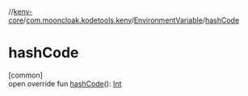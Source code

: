 //[kenv-core](../../../index.md)/[com.mooncloak.kodetools.kenv](../index.md)/[EnvironmentVariable](index.md)/[hashCode](hash-code.md)

# hashCode

[common]\
open override fun [hashCode](hash-code.md)(): [Int](https://kotlinlang.org/api/core/kotlin-stdlib/kotlin/-int/index.html)
